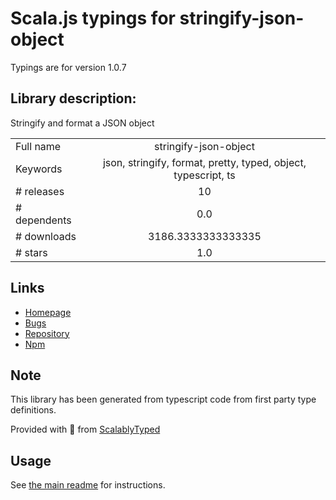 
# Scala.js typings for stringify-json-object

Typings are for version 1.0.7

## Library description:
Stringify and format a JSON object

|                    |                 |
| ------------------ | :-------------: |
| Full name          | stringify-json-object |
| Keywords           | json, stringify, format, pretty, typed, object, typescript, ts |
| # releases         | 10 |
| # dependents       | 0.0 |
| # downloads        | 3186.3333333333335 |
| # stars            | 1.0 |

## Links
- [Homepage](https://github.com/bconnorwhite/stringify-json-object#readme)
- [Bugs](https://github.com/bconnorwhite/stringify-json-object/issues)
- [Repository](https://github.com/bconnorwhite/stringify-json-object)
- [Npm](https://www.npmjs.com/package/stringify-json-object)
    


## Note
This library has been generated from typescript code from first party type definitions.

Provided with :purple_heart: from [ScalablyTyped](https://github.com/oyvindberg/ScalablyTyped)

## Usage
See [the main readme](../../readme.md) for instructions.


